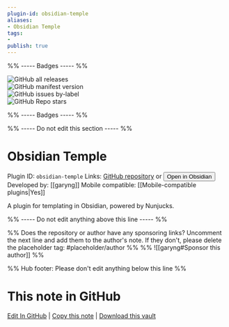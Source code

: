 ```yaml
---
plugin-id: obsidian-temple
aliases:
- Obsidian Temple
tags: 
- 
publish: true
---
```


%% ----- Badges ----- %%

![GitHub all releases](https://img.shields.io/github/downloads/garyng/obsidian-temple/total?color=573E7A&logo=github&style=for-the-badge)   
![GitHub manifest version](https://img.shields.io/github/manifest-json/v/garyng/obsidian-temple?color=573E7A&logo=github&style=for-the-badge)   
![GitHub issues by-label](https://img.shields.io/github/issues/garyng/obsidian-temple/help%20wanted?color=573E7A&logo=github&style=for-the-badge)   
![GitHub Repo stars](https://img.shields.io/github/stars/garyng/obsidian-temple?color=573E7A&logo=github&style=for-the-badge)

%% ----- Badges ----- %%

%% ----- Do not edit this section ----- %%

# Obsidian Temple

Plugin ID: `obsidian-temple`
Links: [GitHub repository](https://github.com/garyng/obsidian-temple) or [<button id=HH>Open in Obsidian</button>](obsidian://goto-plugin?id=obsidian-temple)
Developed by: [[garyng]]
Mobile compatible: [[Mobile-compatible plugins|Yes]]

A plugin for templating in Obsidian, powered by Nunjucks.

%% ----- Do not edit anything above this line ----- %% 

%% Does the repository or author have any sponsoring links? Uncomment the next line and add them to the author's note. If they don't, please delete the placeholder tag: #placeholder/author %%
%% ![[garyng#Sponsor this author]] %%

%% Hub footer: Please don't edit anything below this line %%

# This note in GitHub

<span class="git-footer">[Edit In GitHub](https://github.dev/obsidian-community/obsidian-hub/blob/main/02%20-%20Community%20Expansions/02.05%20All%20Community%20Expansions/Plugins/obsidian-temple.md "git-hub-edit-note") | [Copy this note](https://raw.githubusercontent.com/obsidian-community/obsidian-hub/main/02%20-%20Community%20Expansions/02.05%20All%20Community%20Expansions/Plugins/obsidian-temple.md "git-hub-copy-note") | [Download this vault](https://github.com/obsidian-community/obsidian-hub/archive/refs/heads/main.zip "git-hub-download-vault") </span>
